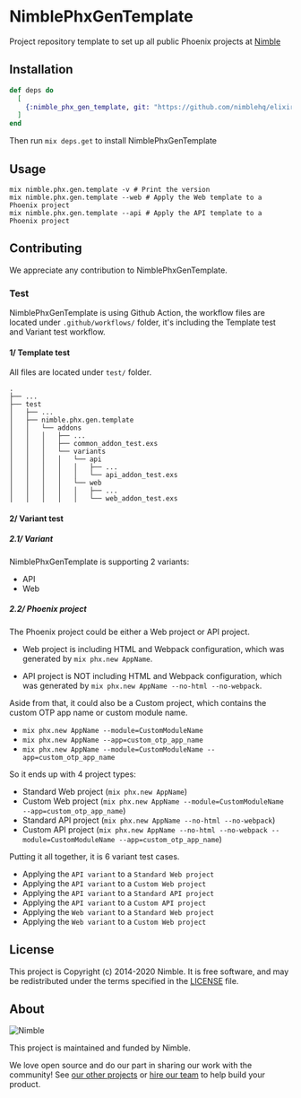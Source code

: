 # NimblePhxGenTemplate

Project repository template to set up all public Phoenix projects at [Nimble](https://nimblehq.co/)

## Installation

```elixir
def deps do
  [
    {:nimble_phx_gen_template, git: "https://github.com/nimblehq/elixir-templates", branch: "master"}
  ]
end
```

Then run `mix deps.get` to install NimblePhxGenTemplate

## Usage

```
mix nimble.phx.gen.template -v # Print the version
mix nimble.phx.gen.template --web # Apply the Web template to a Phoenix project
mix nimble.phx.gen.template --api # Apply the API template to a Phoenix project
```

## Contributing

We appreciate any contribution to NimblePhxGenTemplate.

### Test

NimblePhxGenTemplate is using Github Action, the workflow files are located under `.github/workflows/` folder, it's including the Template test and Variant test workflow.

#### 1/ Template test

All files are located under `test/` folder.

```
.
├── ...
├── test
│   ├── ...
│   ├── nimble.phx.gen.template
│   │   └── addons
│   │   │   ├── ...
│   │   │   ├── common_addon_test.exs
│   │   │   └── variants
│   │   │   │   └── api
│   │   │   │   │   ├── ...
│   │   │   │   │   └── api_addon_test.exs
│   │   │   │   └── web
│   │   │   │   │   ├── ...
│   │   │   │   │   └── web_addon_test.exs
```

#### 2/ Variant test

##### 2.1/ Variant

NimblePhxGenTemplate is supporting 2 variants:  

- API
- Web

##### 2.2/ Phoenix project

The Phoenix project could be either a Web project or API project.

- Web project is including HTML and Webpack configuration, which was generated by `mix phx.new AppName`.

- API project is NOT including HTML and Webpack configuration, which was generated by `mix phx.new AppName --no-html --no-webpack`.

Aside from that, it could also be a Custom project, which contains the custom OTP app name or custom module name.

- `mix phx.new AppName --module=CustomModuleName`
- `mix phx.new AppName --app=custom_otp_app_name`
- `mix phx.new AppName --module=CustomModuleName --app=custom_otp_app_name`

So it ends up with 4 project types:

- Standard Web project (`mix phx.new AppName`)
- Custom Web project (`mix phx.new AppName --module=CustomModuleName --app=custom_otp_app_name`)
- Standard API project (`mix phx.new AppName --no-html --no-webpack`)
- Custom API project (`mix phx.new AppName --no-html --no-webpack --module=CustomModuleName --app=custom_otp_app_name`)

Putting it all together, it is 6 variant test cases.

- Applying the `API variant` to a `Standard Web project`
- Applying the `API variant` to a `Custom Web project`
- Applying the `API variant` to a `Standard API project`
- Applying the `API variant` to a `Custom API project`
- Applying the `Web variant` to a `Standard Web project`
- Applying the `Web variant` to a `Custom Web project`

## License

This project is Copyright (c) 2014-2020 Nimble. It is free software,
and may be redistributed under the terms specified in the [LICENSE] file.

[LICENSE]: /LICENSE

## About

![Nimble](https://assets.nimblehq.co/logo/dark/logo-dark-text-160.png)

This project is maintained and funded by Nimble.

We love open source and do our part in sharing our work with the community!
See [our other projects][community] or [hire our team][hire] to help build your product.

[community]: https://github.com/nimblehq
[hire]: https://nimblehq.co/

